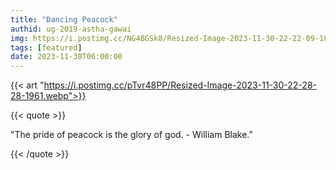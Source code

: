 ```yaml
---
title: "Dancing Peacock"
authid: ug-2019-astha-gawai
img: https://i.postimg.cc/NG4BGSk8/Resized-Image-2023-11-30-22-22-09-1059.webp
tags: [featured]
date: 2023-11-30T06:00:00
---
```


{{< art "https://i.postimg.cc/pTvr48PP/Resized-Image-2023-11-30-22-28-28-1961.webp">}}

{{< quote >}}

"The pride of peacock is the glory of god. - William Blake.”

{{< /quote >}}
